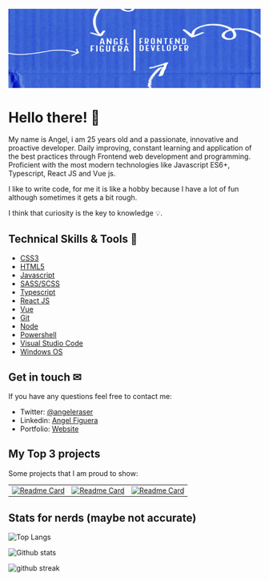 ![Header](./assets/github-banner.jpg)

# Hello there! :wave:

My name is Angel, i am 25 years old and a passionate, innovative and proactive developer. Daily improving, constant learning and application of the best practices through Frontend web development and programming. Proficient with the most modern technologies like Javascript ES6+, Typescript, React JS and Vue js.
<br>

I like to write code, for me it is like a hobby because I have a lot of fun although sometimes it gets a bit rough.
<br>

I think that curiosity is the key to knowledge :bulb:.

## Technical Skills & Tools 🔧

- [CSS3](https://developer.mozilla.org/en-US/docs/Web/css)
- [HTML5](https://developer.mozilla.org/en-US/docs/Web/html)
- [Javascript](https://developer.mozilla.org/en-US/docs/Web/javascript)
- [SASS/SCSS](https://sass-lang.com/)
- [Typescript](https://www.typescriptlang.org/)
- [React JS](https://reactjs.org/)
- [Vue](https://vuejs.org/)
- [Git](https://git-scm.com/)
- [Node](https://nodejs.org/en/)
- [Powershell](https://learn.microsoft.com/en-us/powershell/)
- [Visual Studio Code](https://code.visualstudio.com/)
- [Windows OS](https://www.microsoft.com/en-us/windows)

## Get in touch ✉
If you have any questions feel free to contact me:

- Twitter: [@angeleraser](https://twitter.com/angeleraser)
- Linkedin: [Angel Figuera](https://www.linkedin.com/in/angeleraser)
- Portfolio: [Website](https://angelfiguera.vercel.app/)

## My Top 3 projects
Some projects that I am proud to show:

| | | |
| :--: | :--: | :--: |
| [![Readme Card](https://github-readme-stats.vercel.app/api/pin/?username=angeleraser&theme=default&repo=country-quiz-app&show_owner=true)](https://game-country-quiz.netlify.app/) | [![Readme Card](https://github-readme-stats.vercel.app/api/pin/?username=angeleraser&theme=default&repo=Black-Hole-Escape&show_owner=true)](https://black-hole-escape.netlify.app/) | [![Readme Card](https://github-readme-stats.vercel.app/api/pin/?username=angeleraser&theme=default&repo=Rock-Paper-Scissors-React-Game&show_owner=true)](https://rock-paper-scissors-game.angeleraser.vercel.app/)

## Stats for nerds (maybe not accurate)

 ![Top Langs](https://github-readme-stats.vercel.app/api/top-langs/?username=angeleraser&theme=default&layout=compact&langs_count=10)

![Github stats](https://github-readme-stats.vercel.app/api?username=angeleraser&show_icons=true&locale=en&theme=default&count_private=true&hide_title=true) 

![github streak](https://github-readme-streak-stats.herokuapp.com/?user=angeleraser&theme=default)
